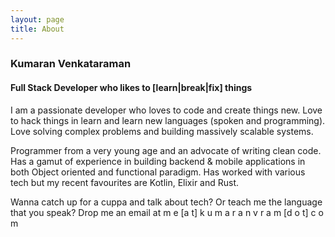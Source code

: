 ```yaml
---
layout: page
title: About
---
```


### Kumaran Venkataraman
#### Full Stack Developer who likes to [learn|break|fix] things

I am a passionate developer who loves to code and create things new. Love to hack things in learn and learn new languages (spoken and programming). Love solving complex problems and building massively scalable systems.

Programmer from a very young age and an advocate of writing clean code. Has a gamut of experience in building backend & mobile applications in both Object oriented and functional paradigm. Has worked with various tech but my recent favourites are Kotlin, Elixir and Rust.

Wanna catch up for a cuppa and talk about tech? Or teach me the language that you speak? Drop me an email at m e [a t] k u m a r a n v r a m [d o t] c o m


